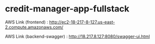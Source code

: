 # credit-manager-app-fullstack

AWS Link (frontend) : http://ec2-18-217-8-127.us-east-2.compute.amazonaws.com/

AWS Link (backend-swagger) : http://18.217.8.127:8080/swagger-ui.html
